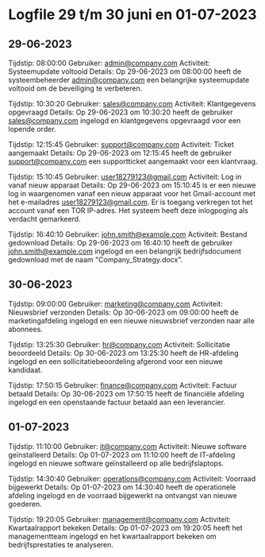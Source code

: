 # Logfile 29 t/m 30 juni en 01-07-2023
## 29-06-2023

Tijdstip: 08:00:00
Gebruiker: admin@company.com
Activiteit: Systeemupdate voltooid
Details: Op 29-06-2023 om 08:00:00 heeft de systeembeheerder admin@company.com een belangrijke systeemupdate voltooid om de beveiliging te verbeteren.

Tijdstip: 10:30:20
Gebruiker: sales@company.com
Activiteit: Klantgegevens opgevraagd
Details: Op 29-06-2023 om 10:30:20 heeft de gebruiker sales@company.com ingelogd en klantgegevens opgevraagd voor een lopende order.

Tijdstip: 12:15:45
Gebruiker: support@company.com
Activiteit: Ticket aangemaakt
Details: Op 29-06-2023 om 12:15:45 heeft de gebruiker support@company.com een supportticket aangemaakt voor een klantvraag.

Tijdstip: 15:10:45
Gebruiker: user18279123@gmail.com
Activiteit: Log in vanaf nieuw apparaat
Details: Op 29-06-2023 om 15:10:45 is er een nieuwe log in waargenomen vanaf een nieuw apparaat voor het Gmail-account met het e-mailadres user18279123@gmail.com. Er is toegang verkregen tot het account vanaf een TOR IP-adres. Het systeem heeft deze inlogpoging als verdacht gemarkeerd.

Tijdstip: 16:40:10
Gebruiker: john.smith@example.com
Activiteit: Bestand gedownload
Details: Op 29-06-2023 om 16:40:10 heeft de gebruiker john.smith@example.com ingelogd en een belangrijk bedrijfsdocument gedownload met de naam "Company_Strategy.docx".

## 30-06-2023

Tijdstip: 09:00:00
Gebruiker: marketing@company.com
Activiteit: Nieuwsbrief verzonden
Details: Op 30-06-2023 om 09:00:00 heeft de marketingafdeling ingelogd en een nieuwe nieuwsbrief verzonden naar alle abonnees.

Tijdstip: 13:25:30
Gebruiker: hr@company.com
Activiteit: Sollicitatie beoordeeld
Details: Op 30-06-2023 om 13:25:30 heeft de HR-afdeling ingelogd en een sollicitatiebeoordeling afgerond voor een nieuwe kandidaat.

Tijdstip: 17:50:15
Gebruiker: finance@company.com
Activiteit: Factuur betaald
Details: Op 30-06-2023 om 17:50:15 heeft de financiële afdeling ingelogd en een openstaande factuur betaald aan een leverancier.

## 01-07-2023

Tijdstip: 11:10:00
Gebruiker: it@company.com
Activiteit: Nieuwe software geïnstalleerd
Details: Op 01-07-2023 om 11:10:00 heeft de IT-afdeling ingelogd en nieuwe software geïnstalleerd op alle bedrijfslaptops.

Tijdstip: 14:30:40
Gebruiker: operations@company.com
Activiteit: Voorraad bijgewerkt
Details: Op 01-07-2023 om 14:30:40 heeft de operationele afdeling ingelogd en de voorraad bijgewerkt na ontvangst van nieuwe goederen.

Tijdstip: 19:20:05
Gebruiker: management@company.com
Activiteit: Kwartaalrapport bekeken
Details: Op 01-07-2023 om 19:20:05 heeft het managementteam ingelogd en het kwartaalrapport bekeken om bedrijfsprestaties te analyseren.
